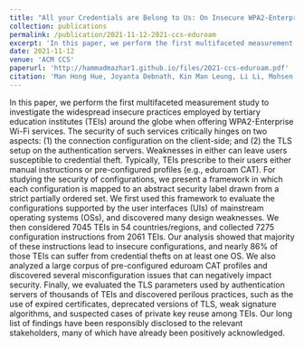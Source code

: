 ```yaml
---
title: "All your Credentials are Belong to Us: On Insecure WPA2-Enterprise Configurations"
collection: publications
permalink: /publication/2021-11-12-2021-ccs-eduroam
excerpt: 'In this paper, we perform the first multifaceted measurement study to investigate the widespread insecure practices employed by tertiary education institutes (TEIs) around the globe when offering WPA2-Enterprise Wi-Fi services. The security of such services critically hinges on two aspects: (1) the connection configuration on the client-side; and (2) the TLS setup on the authentication servers. Weaknesses in either can leave users susceptible to credential theft. Typically, TEIs prescribe to their users either manual instructions or pre-configured profiles (e.g., eduroam CAT). For studying the security of configurations, we present a framework in which each configuration is mapped to an abstract security label drawn from a strict partially ordered set. We first used this framework to evaluate the configurations supported by the user interfaces (UIs) of mainstream operating systems (OSs), and discovered many design weaknesses. We then considered 7045 TEIs in 54 countries/regions, and collected 7275 configuration instructions from 2061 TEIs. Our analysis showed that majority of these instructions lead to insecure configurations, and nearly 86% of those TEIs can suffer from credential thefts on at least one OS. We also analyzed a large corpus of pre-configured eduroam CAT profiles and discovered several misconfiguration issues that can negatively impact security. Finally, we evaluated the TLS parameters used by authentication servers of thousands of TEIs and discovered perilous practices, such as the use of expired certificates, deprecated versions of TLS, weak signature algorithms, and suspected cases of private key reuse among TEIs. Our long list of findings have been responsibly disclosed to the relevant stakeholders, many of which have already been positively acknowledged.'
date: 2021-11-12
venue: 'ACM CCS'
paperurl: 'http://hammadmazhar1.github.io/files/2021-ccs-eduroam.pdf'
citation: 'Man Hong Hue, Joyanta Debnath, Kin Man Leung, Li Li, Mohsen Minaei, M. Hammad Mazhar, Kailiang Xian, Endadul Hoque, Omar Chowdhury, and Sze Yiu Chau. 2021. All your Credentials are Belong to Us: On Insecure WPA2-Enterprise Configurations. In Proceedings of the 2021 ACM SIGSAC Conference on Computer and Communications Security (CCS &apos;21). Association for Computing Machinery, New York, NY, USA, 1100–1117. https://doi.org/10.1145/3460120.3484569'
---
```



In this paper, we perform the first multifaceted measurement study to investigate the widespread insecure practices employed by tertiary education institutes (TEIs) around the globe when offering WPA2-Enterprise Wi-Fi services. The security of such services critically hinges on two aspects: (1) the connection configuration on the client-side; and (2) the TLS setup on the authentication servers. Weaknesses in either can leave users susceptible to credential theft. Typically, TEIs prescribe to their users either manual instructions or pre-configured profiles (e.g., eduroam CAT). For studying the security of configurations, we present a framework in which each configuration is mapped to an abstract security label drawn from a strict partially ordered set. We first used this framework to evaluate the configurations supported by the user interfaces (UIs) of mainstream operating systems (OSs), and discovered many design weaknesses. We then considered 7045 TEIs in 54 countries/regions, and collected 7275 configuration instructions from 2061 TEIs. Our analysis showed that majority of these instructions lead to insecure configurations, and nearly 86% of those TEIs can suffer from credential thefts on at least one OS. We also analyzed a large corpus of pre-configured eduroam CAT profiles and discovered several misconfiguration issues that can negatively impact security. Finally, we evaluated the TLS parameters used by authentication servers of thousands of TEIs and discovered perilous practices, such as the use of expired certificates, deprecated versions of TLS, weak signature algorithms, and suspected cases of private key reuse among TEIs. Our long list of findings have been responsibly disclosed to the relevant stakeholders, many of which have already been positively acknowledged.
